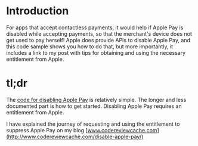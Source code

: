 Introduction
=================

For apps that accept contactless payments, it would help if Apple Pay is disabled while accepting payments, so that the merchant's device does not get used to pay herself!
Apple does provide APIs to disable Apple Pay, and this code sample shows you how to do that, but more importantly, it includes a link to my post with tips for obtaining and using the necessary entitlement from Apple.


tl;dr
=====

The [code for disabling Apple Pay](https://developer.apple.com/documentation/passkit/pkpasslibrary/1617078-requestautomaticpasspresentation) is relatively simple. The longer and less documented part is how to get started.
Disabling Apple Pay requires an entitlement from Apple.

I have explained the journey of requesting and using the entitlement to suppress Apple Pay on my blog [www.codereviewcache.com](http://www.codereviewcache.com/disable-apple-pay/)
